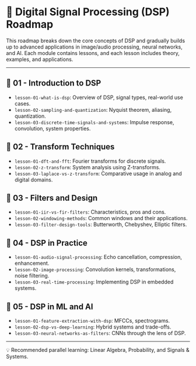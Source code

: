 # 📡 Digital Signal Processing (DSP) Roadmap

This roadmap breaks down the core concepts of DSP and gradually builds up to advanced applications in image/audio processing, neural networks, and AI. Each module contains lessons, and each lesson includes theory, examples, and applications.

---

## 📁 01 - Introduction to DSP
- `lesson-01-what-is-dsp`: Overview of DSP, signal types, real-world use cases.
- `lesson-02-sampling-and-quantization`: Nyquist theorem, aliasing, quantization.
- `lesson-03-discrete-time-signals-and-systems`: Impulse response, convolution, system properties.

## 📁 02 - Transform Techniques
- `lesson-01-dft-and-fft`: Fourier transforms for discrete signals.
- `lesson-02-z-transform`: System analysis using Z-transforms.
- `lesson-03-laplace-vs-z-transform`: Comparative usage in analog and digital domains.

## 📁 03 - Filters and Design
- `lesson-01-iir-vs-fir-filters`: Characteristics, pros and cons.
- `lesson-02-windowing-methods`: Common windows and their applications.
- `lesson-03-filter-design-tools`: Butterworth, Chebyshev, Elliptic filters.

## 📁 04 - DSP in Practice
- `lesson-01-audio-signal-processing`: Echo cancellation, compression, enhancement.
- `lesson-02-image-processing`: Convolution kernels, transformations, noise filtering.
- `lesson-03-real-time-processing`: Implementing DSP in embedded systems.

## 📁 05 - DSP in ML and AI
- `lesson-01-feature-extraction-with-dsp`: MFCCs, spectrograms.
- `lesson-02-dsp-vs-deep-learning`: Hybrid systems and trade-offs.
- `lesson-03-neural-networks-as-filters`: CNNs through the lens of DSP.

---

💡 Recommended parallel learning: Linear Algebra, Probability, and Signals & Systems.